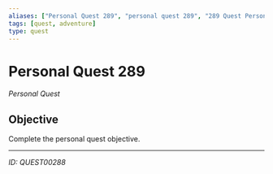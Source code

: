 ```yaml
---
aliases: ["Personal Quest 289", "personal quest 289", "289 Quest Personal"]
tags: [quest, adventure]
type: quest
---
```


# Personal Quest 289

*Personal Quest*

## Objective
Complete the personal quest objective.

---
*ID: QUEST00288*